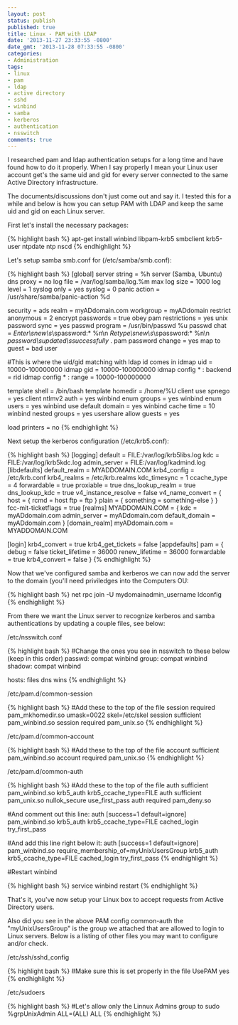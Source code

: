 ```yaml
---
layout: post
status: publish
published: true
title: Linux - PAM with LDAP
date: '2013-11-27 23:33:55 -0800'
date_gmt: '2013-11-28 07:33:55 -0800'
categories:
- Administration
tags:
- linux
- pam
- ldap
- active directory
- sshd
- winbind
- samba
- kerberos
- authentication
- nsswitch
comments: true
---
```

<p>I researched pam and ldap authentication setups for a long time and have found how to do it properly.  When I say properly I mean your Linux user account get's the same uid and gid for every server connected to the same Active Directory infrastructure.</p>
<p>The documents/discussions don't just come out and say it.  I tested this for a while and below is how you can setup PAM with LDAP and keep the same uid and gid on each Linux server.</p>
<p>First let's install the necessary packages:</p>

{% highlight bash %}
apt-get install winbind libpam-krb5 smbclient krb5-user ntpdate ntp nscd
{% endhighlight %}

<p>Let's setup samba smb.conf for (/etc/samba/smb.conf):</p>

{% highlight bash %}
[global]
   server string = %h server (Samba, Ubuntu)
   dns proxy = no
   log file = /var/log/samba/log.%m
   max log size = 1000
   log level = 1
   syslog only = yes
   syslog = 0
   panic action = /usr/share/samba/panic-action %d

   security = ads
   realm = myADdomain.com
   workgroup = myADdomain
   restrict anonymous = 2
   encrypt passwords = true
   obey pam restrictions = yes
   unix password sync = yes
   passwd program = /usr/bin/passwd %u
   passwd chat = *Enter\snew\s*\spassword:* %n\n *Retype\snew\s*\spassword:* %n\n *password\supdated\ssuccessfully* .
   pam password change = yes
   map to guest = bad user

   #This is where the uid/gid matching with ldap id comes in
   idmap uid = 10000-100000000
   idmap gid = 10000-100000000
   idmap config * : backend = rid
   idmap config * : range = 10000-100000000

   template shell = /bin/bash
   template homedir = /home/%U
   client use spnego = yes
   client ntlmv2 auth = yes
   winbind enum groups = yes
   winbind enum users = yes
   winbind use default domain = yes
   winbind cache time = 10
   winbind nested groups = yes
   usershare allow guests = yes

   load printers = no
{% endhighlight %}

<p>Next setup the kerberos configuration (/etc/krb5.conf):</p>

{% highlight bash %}
[logging]
default = FILE:/var/log/krb5libs.log
kdc = FILE:/var/log/krb5kdc.log
admin_server = FILE:/var/log/kadmind.log
[libdefaults]
        default_realm = MYADDOMAIN.COM
        krb4_config = /etc/krb.conf
        krb4_realms = /etc/krb.realms
        kdc_timesync = 1
        ccache_type = 4
        forwardable = true
        proxiable = true
  dns_lookup_realm = true
  dns_lookup_kdc = true
        v4_instance_resolve = false
        v4_name_convert = {
                host = {
                        rcmd = host
                        ftp = ftp
                }
                plain = {
                        something = something-else
                }
        }
        fcc-mit-ticketflags = true
[realms]
        MYADDOMAIN.COM = {
                kdc = myADdomain.com
                admin_server = myADdomain.com
                default_domain = myADdomain.com
        }
[domain_realm]
        myADdomain.com = MYADDOMAIN.COM

[login]
        krb4_convert = true
        krb4_get_tickets = false
[appdefaults]
 pam = {
   debug = false
   ticket_lifetime = 36000
   renew_lifetime = 36000
   forwardable = true
   krb4_convert = false
 }
{% endhighlight %}

<p>Now that we've configured samba and kerberos we can now add the server to the domain (you'll need priviledges into the Computers OU:</p>

{% highlight bash %}
net rpc join -U mydomainadmin_username
ldconfig
{% endhighlight %}

<p>From there we want the Linux server to recognize kerberos and samba authentications by updating a couple files, see below:</p>
<p>/etc/nsswitch.conf</p>

{% highlight bash %}
#Change the ones you see in nsswitch to these below (keep in this order)
passwd:         compat winbind
group:          compat winbind
shadow:         compat winbind

hosts:          files dns wins
{% endhighlight %}

<p>/etc/pam.d/common-session</p>

{% highlight bash %}
#Add these to the top of the file
session required pam_mkhomedir.so umask=0022 skel=/etc/skel
session sufficient pam_winbind.so
session required pam_unix.so
{% endhighlight %}

<p>/etc/pam.d/common-account</p>

{% highlight bash %}
#Add these to the top of the file
account sufficient pam_winbind.so
account required pam_unix.so
{% endhighlight %}

<p>/etc/pam.d/common-auth</p>

{% highlight bash %}
#Add these to the top of the file
auth sufficient pam_winbind.so krb5_auth krb5_ccache_type=FILE
auth sufficient pam_unix.so nullok_secure use_first_pass
auth required pam_deny.so

#And comment out this line:
auth   [success=1 default=ignore]      pam_winbind.so krb5_auth krb5_ccache_type=FILE cached_login try_first_pass

#And add this line right below it:
auth    [success=1 default=ignore]      pam_winbind.so require_membership_of=myUnixUsersGroup krb5_auth krb5_ccache_type=FILE cached_login try_first_pass
{% endhighlight %}

<p>#Restart winbind</p>

{% highlight bash %}
service winbind restart
{% endhighlight %}

<p>That's it, you've now setup your Linux box to accept requests from Active Directory users.</p>
<p>Also did you see in the above PAM config common-auth the "myUnixUsersGroup" is the group we attached that are allowed to login to Linux servers.  Below is a listing of other files you may want to configure and/or check.</p>
<p>/etc/ssh/sshd_config</p>

{% highlight bash %}
#Make sure this is set properly in the file
UsePAM yes
{% endhighlight %}

<p>/etc/sudoers</p>

{% highlight bash %}
#Let's allow only the Linnux Admins group to sudo
%grpUnixAdmin ALL=(ALL) ALL
{% endhighlight %}
